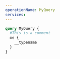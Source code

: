 ```yaml
---
operationName: MyQuery
services:
---
```


```graphql
query MyQuery {
  #This is a comment
  me {
    __typename
  }
}
```

